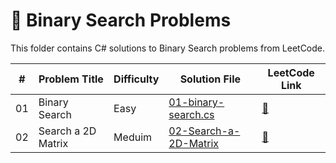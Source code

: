 # 🧭 Binary Search Problems

This folder contains C# solutions to Binary Search problems from LeetCode.

| #  | Problem Title       | Difficulty | Solution File | LeetCode Link |
|----|---------------------|------------|----------------|---------------|
| 01 | Binary Search       | Easy       | [01-binary-search.cs](BinarySearch/01-binary-search.cs) | [🔗](https://leetcode.com/problems/binary-search/) |
| 02 | Search a 2D Matrix  | Meduim     | [02-Search-a-2D-Matrix](02-Search-a-2D-Matrix) | [🔗](https://leetcode.com/problems/search-a-2d-matrix?envType=problem-list-v2&envId=binary-search) |

